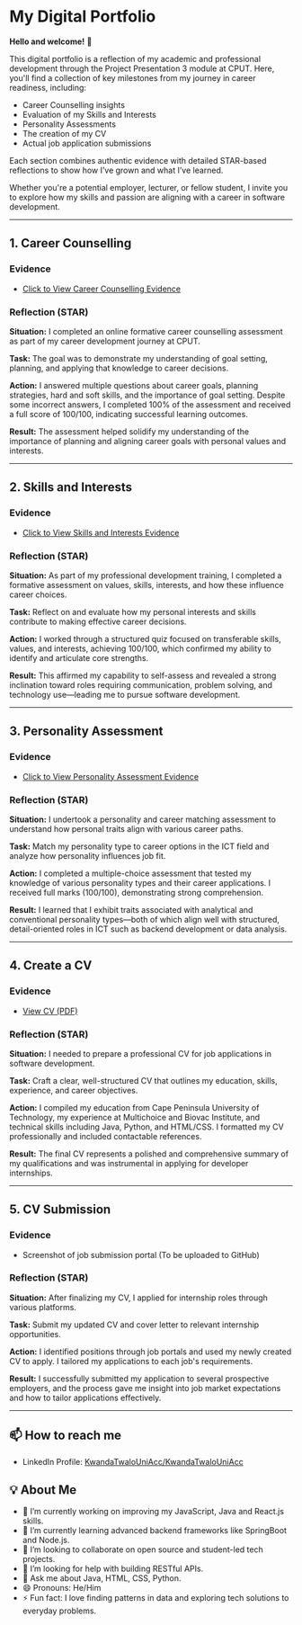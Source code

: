 # My Digital Portfolio

**Hello and welcome!** 👋

This digital portfolio is a reflection of my academic and professional development through the Project Presentation 3 module at CPUT. Here, you'll find a collection of key milestones from my journey in career readiness, including:

- Career Counselling insights
- Evaluation of my Skills and Interests
- Personality Assessments
- The creation of my CV
- Actual job application submissions

Each section combines authentic evidence with detailed STAR-based reflections to show how I’ve grown and what I’ve learned.

Whether you're a potential employer, lecturer, or fellow student, I invite you to explore how my skills and passion are aligning with a career in software development.


---

## 1. Career Counselling

### Evidence
- [Click to View Career Counselling Evidence](Career%20Counselling.png)

### Reflection (STAR)
**Situation:** I completed an online formative career counselling assessment as part of my career development journey at CPUT.

**Task:** The goal was to demonstrate my understanding of goal setting, planning, and applying that knowledge to career decisions.

**Action:** I answered multiple questions about career goals, planning strategies, hard and soft skills, and the importance of goal setting. Despite some incorrect answers, I completed 100% of the assessment and received a full score of 100/100, indicating successful learning outcomes.

**Result:** The assessment helped solidify my understanding of the importance of planning and aligning career goals with personal values and interests.

---

## 2. Skills and Interests

### Evidence
- [Click to View Skills and Interests Evidence](Skills%20and%20Interests.png)

### Reflection (STAR)
**Situation:** As part of my professional development training, I completed a formative assessment on values, skills, interests, and how these influence career choices.

**Task:** Reflect on and evaluate how my personal interests and skills contribute to making effective career decisions.

**Action:** I worked through a structured quiz focused on transferable skills, values, and interests, achieving 100/100, which confirmed my ability to identify and articulate core strengths.

**Result:** This affirmed my capability to self-assess and revealed a strong inclination toward roles requiring communication, problem solving, and technology use—leading me to pursue software development.

---

## 3. Personality Assessment

### Evidence
- [Click to View Personality Assessment Evidence](Personality%20Assessment.png)

### Reflection (STAR)
**Situation:** I undertook a personality and career matching assessment to understand how personal traits align with various career paths.

**Task:** Match my personality type to career options in the ICT field and analyze how personality influences job fit.

**Action:** I completed a multiple-choice assessment that tested my knowledge of various personality types and their career applications. I received full marks (100/100), demonstrating strong comprehension.

**Result:** I learned that I exhibit traits associated with analytical and conventional personality types—both of which align well with structured, detail-oriented roles in ICT such as backend development or data analysis.

---

## 4. Create a CV

### Evidence
- [View CV (PDF)](Kwanda%20Twalo%20CV%20for%20Software%20Dev.pdf)

### Reflection (STAR)
**Situation:** I needed to prepare a professional CV for job applications in software development.

**Task:** Craft a clear, well-structured CV that outlines my education, skills, experience, and career objectives.

**Action:** I compiled my education from Cape Peninsula University of Technology, my experience at Multichoice and Biovac Institute, and technical skills including Java, Python, and HTML/CSS. I formatted my CV professionally and included contactable references.

**Result:** The final CV represents a polished and comprehensive summary of my qualifications and was instrumental in applying for developer internships.

---

## 5. CV Submission

### Evidence
- Screenshot of job submission portal (To be uploaded to GitHub)

### Reflection (STAR)
**Situation:** After finalizing my CV, I applied for internship roles through various platforms.

**Task:** Submit my updated CV and cover letter to relevant internship opportunities.

**Action:** I identified positions through job portals and used my newly created CV to apply. I tailored my applications to each job's requirements.

**Result:** I successfully submitted my application to several prospective employers, and the process gave me insight into job market expectations and how to tailor applications effectively.

---

## 📫 How to reach me
- LinkedIn Profile: [KwandaTwaloUniAcc/KwandaTwaloUniAcc](https://www.linkedin.com/in/kwanda-twalo-894998258/)

## 💡 About Me
- 🔭 I’m currently working on improving my JavaScript, Java and React.js skills.
- 🌱 I’m currently learning advanced backend frameworks like SpringBoot and Node.js.
- 👯 I’m looking to collaborate on open source and student-led tech projects.
- 🤔 I’m looking for help with building RESTful APIs.
- 💬 Ask me about Java, HTML, CSS, Python.
- 😄 Pronouns: He/Him
- ⚡ Fun fact: I love finding patterns in data and exploring tech solutions to everyday problems.
